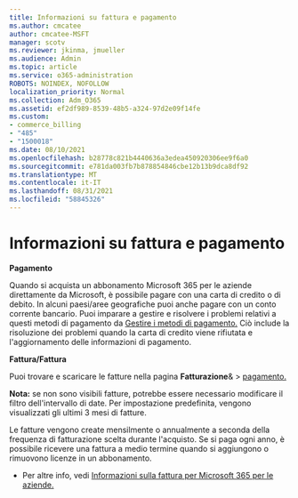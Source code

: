 ```yaml
---
title: Informazioni su fattura e pagamento
ms.author: cmcatee
author: cmcatee-MSFT
manager: scotv
ms.reviewer: jkinma, jmueller
ms.audience: Admin
ms.topic: article
ms.service: o365-administration
ROBOTS: NOINDEX, NOFOLLOW
localization_priority: Normal
ms.collection: Adm_O365
ms.assetid: ef2df989-8539-48b5-a324-97d2e09f14fe
ms.custom:
- commerce_billing
- "485"
- "1500018"
ms.date: 08/10/2021
ms.openlocfilehash: b28778c821b4440636a3edea450920306ee9f6a0
ms.sourcegitcommit: e781da003fb7b878854846cbe12b13b9dca8df92
ms.translationtype: MT
ms.contentlocale: it-IT
ms.lasthandoff: 08/31/2021
ms.locfileid: "58845326"
---
```

# <a name="invoice-and-payment-information"></a>Informazioni su fattura e pagamento

**Pagamento**

Quando si acquista un abbonamento Microsoft 365 per le aziende direttamente da Microsoft, è possibile pagare con una carta di credito o di debito.  In alcuni paesi/aree geografiche puoi anche pagare con un conto corrente bancario.  Puoi imparare a gestire e risolvere i problemi relativi a questi metodi di pagamento da [Gestire i metodi di pagamento.](https://docs.microsoft.com/microsoft-365/commerce/billing-and-payments/manage-payment-methods) Ciò include la risoluzione dei problemi quando la carta di credito viene rifiutata e l'aggiornamento delle informazioni di pagamento.

**Fattura/Fattura**

Puoi trovare e scaricare le fatture nella pagina **Fatturazione**&  >  [pagamento.](https://go.microsoft.com/fwlink/p/?linkid=848039)  

**Nota:** se non sono visibili fatture, potrebbe essere necessario modificare il filtro dell'intervallo di date.  Per impostazione predefinita, vengono visualizzati gli ultimi 3 mesi di fatture.

Le fatture vengono create mensilmente o annualmente a seconda della frequenza di fatturazione scelta durante l'acquisto.  Se si paga ogni anno, è possibile ricevere una fattura a medio termine quando si aggiungono o rimuovono licenze in un abbonamento.

- Per altre info, vedi [Informazioni sulla fattura per Microsoft 365 per le aziende.](https://docs.microsoft.com/microsoft-365/commerce/billing-and-payments/understand-your-invoice2)